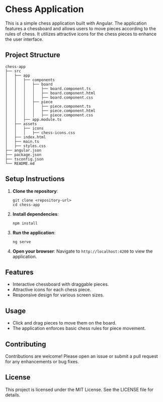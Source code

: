 # Chess Application

This is a simple chess application built with Angular. The application features a chessboard and allows users to move pieces according to the rules of chess. It utilizes attractive icons for the chess pieces to enhance the user interface.

## Project Structure

```
chess-app
├── src
│   ├── app
│   │   ├── components
│   │   │   ├── board
│   │   │   │   ├── board.component.ts
│   │   │   │   ├── board.component.html
│   │   │   │   ├── board.component.css
│   │   │   ├── piece
│   │   │   │   ├── piece.component.ts
│   │   │   │   ├── piece.component.html
│   │   │   │   ├── piece.component.css
│   │   ├── app.module.ts
│   ├── assets
│   │   ├── icons
│   │   │   ├── chess-icons.css
│   ├── index.html
│   ├── main.ts
│   ├── styles.css
├── angular.json
├── package.json
├── tsconfig.json
└── README.md
```

## Setup Instructions

1. **Clone the repository**:
   ```
   git clone <repository-url>
   cd chess-app
   ```

2. **Install dependencies**:
   ```
   npm install
   ```

3. **Run the application**:
   ```
   ng serve
   ```

4. **Open your browser**:
   Navigate to `http://localhost:4200` to view the application.

## Features

- Interactive chessboard with draggable pieces.
- Attractive icons for each chess piece.
- Responsive design for various screen sizes.

## Usage

- Click and drag pieces to move them on the board.
- The application enforces basic chess rules for piece movement.

## Contributing

Contributions are welcome! Please open an issue or submit a pull request for any enhancements or bug fixes.

## License

This project is licensed under the MIT License. See the LICENSE file for details.